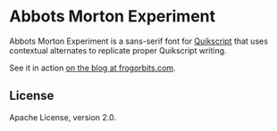 # Abbots Morton Experiment

Abbots Morton Experiment is a sans-serif font for [Quikscript][qs] that uses contextual alternates to replicate proper Quikscript writing.

See it in action [on the blog at frogorbits.com][blog].


## License

Apache License, version 2.0.

[qs]: http://en.wikipedia.org/wiki/Quikscript
[blog]: http://www.frogorbits.com/blog/
